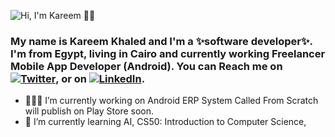 ![Hi, I'm Kareem 👋🏻](https://github.com/kareem-khalid/kareem-khalid/blob/main/kareem.gif "Kareem")

### My name is Kareem Khaled and I'm a ✨software developer✨. I'm from Egypt, living in Cairo and currently working Freelancer Mobile App Developer (Android). You can Reach me on [![Twitter][1.2]][1], or on [![LinkedIn][2.2]][2].
[1.2]: http://i.imgur.com/wWzX9uB.png (twitter icon without padding)
[2.2]: https://raw.githubusercontent.com/MartinHeinz/MartinHeinz/master/linkedin-3-16.png (LinkedIn icon without padding)
[1]: https://twitter.com/211_karim
[2]: https://www.linkedin.com/in/kareem-k-2a85b5167/
<!-- [![Kareem's GitHub stats](https://github-readme-stats.vercel.app/apikareemkhaled-android=anuraghazra)](https://github.com/anuraghazra/github-readme-stats)-->


- 👨🏻‍💻 I’m currently working on Android ERP System Called From Scratch will publish on Play Store soon.
- 🌱 I’m currently learning AI, CS50: Introduction to Computer Science, 
### 

<!--
**kareemkhaled-android/kareemkhaled-android** is a ✨ _special_ ✨ repository because its `README.md` (this file) appears on your GitHub profile.

Here are some ideas to get you started:

- 🔭 I’m currently working on ...
- 🌱 I’m currently learning ...
- 👯 I’m looking to collaborate on ...
- 🤔 I’m looking for help with ...
- 💬 Ask me about ...
- 📫 How to reach me: ...
- 😄 Pronouns: ...
- ⚡ Fun fact: ...
-->
